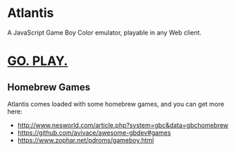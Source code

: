 # Atlantis

A JavaScript Game Boy Color emulator, playable in any Web client.

# [GO. PLAY.](https://brianblakely.github.io/atlantis/)

## Homebrew Games

Atlantis comes loaded with some homebrew games, and you can get more here:
* http://www.nesworld.com/article.php?system=gbc&data=gbchomebrew
* https://github.com/avivace/awesome-gbdev#games
* https://www.zophar.net/pdroms/gameboy.html
